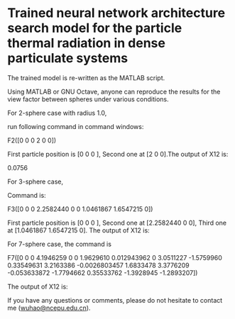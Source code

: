 # Trained neural network architecture search model for the particle thermal radiation in dense particulate systems

The trained model is re-written as the MATLAB script. 

Using MATLAB or GNU Octave, anyone can reproduce the results for the view factor between spheres under various conditions.

For 2-sphere case with radius 1.0, 

run following command in command windows:


F2([0 0 0 2 0 0])

First particle position is [0 0 0 ], Second one at [2 0 0].The output of X12 is:

0.0756

For 3-sphere case,

Command is:

F3([0	0	0	2.2582440	0	0	1.0461867	1.6547215	0])

First particle position is [0 0 0 ], Second one at [2.2582440	0	0], Third one at [1.0461867	1.6547215	0]. The output of X12 is:



For 7-sphere case, the command is

F7([0	0	0	4.1946259	0	0	1.9629610	0.012943962	0	3.0511227	-1.5759960	0.33549631	3.2163386	-0.0026803457	1.6833478	3.3776209	-0.053633872	-1.7794662	0.35533762	-1.3928945	-1.2893207])

The output of X12 is:

If you have any questions or comments, please do not hesitate to contact me (wuhao@ncepu.edu.cn).
